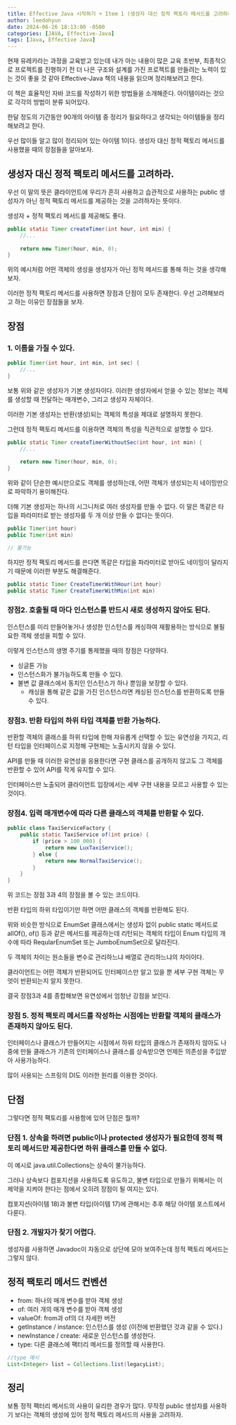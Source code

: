 ```yaml
---
title: Effective Java 시작하기 + Item 1 (생성자 대신 정적 팩토리 메서드를 고려하라)
author: leedohyun
date: 2024-06-26 18:13:00 -0500
categories: [JAVA, Effective-Java]
tags: [Java, Effective Java]
---
```


현재 유레카라는 과정을 교육받고 있는데 내가 아는 내용이 많은 교육 초반부, 최종적으로 프로젝트를 진행하기 전 더 나은 구조와 설계를 가진 프로젝트를 만들려는 노력이 있는 것이 좋을 것 같아 Effective-Java 책의 내용을 읽으며 정리해보려고 한다.

이 책은 효율적인 자바 코드를 작성하기 위한 방법들을 소개해준다. 아이템이라는 것으로 각각의 방법이 분류 되어있다.

한달 정도의 기간동안 90개의 아이템 중 정리가 필요하다고 생각되는 아이템들을 정리해보려고 한다.

우선 많이들 알고 많이 정리되어 있는 아이템 1이다. 생성자 대신 정적 팩토리 메서드를 사용했을 때의 장점들을 알아보자.

## 생성자 대신 정적 팩토리 메서드를 고려하라.

우선 이 말의 뜻은 클라이언트에 우리가 흔히 사용하고 습관적으로 사용하는 public 생성자가 아닌 정적 팩토리 메서드를 제공하는 것을 고려하자는 뜻이다.

생성자 + 정적 팩토리 메서드를 제공해도 좋다.

```java
public static Timer createTimer(int hour, int min) {
	//...
	
	return new Timer(hour, min, 0);
}
```

위의 예시처럼 어떤 객체의 생성을 생성자가 아닌 정적 메서드를 통해 하는 것을 생각해보자.

이러한 정적 팩토리 메서드를 사용하면 장점과 단점이 모두 존재한다. 우선 고려해보라고 하는 이유인 장점들을 보자.

## 장점

### 1. 이름을 가질 수 있다.

```java
public Timer(int hour, int min, int sec) {
	//...
}
```

보통 위와 같은 생성자가 기본 생성자이다. 이러한 생성자에서 얻을 수 있는 정보는 객체를 생성할 때 전달하는 매개변수, 그리고 생성자 자체이다.

이러한 기본 생성자는 반환(생성)되는 객체의 특성을 제대로 설명하지 못한다.

그런데 정적 팩토리 메서드를 이용하면 객체의 특성을 직관적으로 설명할 수 있다.

```java
public static Timer createTimerWithoutSec(int hour, int min) {
	//...
	
	return new Timer(hour, min, 0);
}
```

위와 같이 단순한 예시만으로도 객체를 생성하는데, 어떤 객체가 생성되는지 네이밍만으로 파악하기 용이해진다.

더해 기본 생성자는 하나의 시그니처로 여러 생성자를 만들 수 없다. 이 말은 똑같은 타입을 파라미터로 받는 생성자를 두 개 이상 만들 수 없다는 뜻이다.

```java
public Timer(int hour)
public Timer(int min)

// 불가능
```

하지만 정적 팩토리 메서드를 쓴다면 똑같은 타입을 파라미터로 받아도 네이밍이 달라지기 때문에 이러한 부분도 해결해준다.

```java
public static Timer CreateTimerWithHour(int hour)
public static Timer CreateTimerWithMin(int min)
```

### 장점2. 호출될 때 마다 인스턴스를 반드시 새로 생성하지 않아도 된다.

인스턴스를 미리 만들어놓거나 생성한 인스턴스를 캐싱하여 재활용하는 방식으로 불필요한 객체 생성을 피할 수 있다.

이렇게 인스턴스의 생명 주기를 통제했을 때의 장점은 다양하다.

- 싱글톤 가능
- 인스턴스화가 불가능하도록 만들 수 있다.
- 불변 값 클래스에서 동치인 인스턴스가 하나 뿐임을 보장할 수 있다.
	- 캐싱을 통해 같은 값을 가진 인스턴스라면 캐싱된 인스턴스를 반환하도록 만들 수 있다.

### 장점3. 반환 타입의 하위 타입 객체를 반환 가능하다.

반환할 객체의 클래스를 하위 타입에 한해 자유롭게 선택할 수 있는 유연성을 가지고, 리턴 타입을 인터페이스로 지정해 구현체는 노출시키지 않을 수 있다.

API를 만들 때 이러한 유연성을 응용한다면 구현 클래스를 공개하지 않고도 그 객체를 반환할 수 있어 API를 작게 유지할 수 있다.

인터페이스만 노출되어 클라이언트 입장에서는 세부 구현 내용을 모르고 사용할 수 있는 것이다.


### 장점4. 입력 매개변수에 따라 다른 클래스의 객체를 반환할 수 있다.

```java
public class TaxiServiceFactory {
	public static TaxiService of(int price) {
		if (price > 100_000) {
			return new LuxTaxiService();
		} else {
			return new NormalTaxiService();
		}
	}
}
```

위 코드는 장점 3과 4의 장점을 볼 수 있는 코드이다.

반환 타입의 하위 타입이기만 하면 어떤 클래스의 객체를 반환해도 된다.

위와 비슷한 방식으로 EnumSet 클래스에서는 생성자 없이 public static 메서드로 allOf(), of() 등과 같은 메서드를 제공하는데 리턴되는 객체의 타입이 Enum 타입의 개수에 따라 ReqularEnumSet 또는 JumboEnumSet으로 달라진다.

두 객체의 차이는 원소들을 변수로 관리하느냐 배열로 관리하느냐의 차이이다.

클라이언트는 어떤 객체가 반환되어도 인터페이스만 알고 있을 뿐 세부 구현 객체는 무엇이 반환되는지 알지 못한다.

결국 장점3과 4를 종합해보면 유연성에서 엄청난 강점을 보인다.

### 장점 5. 정적 팩토리 메서드를 작성하는 시점에는 반환할 객체의 클래스가 존재하지 않아도 된다.

인터페이스나 클래스가 만들어지는 시점에서 하위 타입의 클래스가 존재하지 않아도 나중에 만들 클래스가 기존의 인터페이스나 클래스를 상속받으면 언제든 의존성을 주입받아 사용가능하다.

많이 사용되는 스프링의 DI도 이러한 원리를 이용한 것이다.

## 단점

그렇다면 정적 팩토리를 사용함에 있어 단점은 뭘까?

### 단점 1. 상속을 하려면 public이나 protected 생성자가 필요한데 정적 팩토리 메서드만 제공한다면 하위 클래스를 만들 수 없다.

이 예시로 java.util.Collections는 상속이 불가능하다.

그러나 상속보다 컴포지션을 사용하도록 유도하고, 불변 타입으로 만들기 위해서는 이 제약을 지켜야 한다는 점에서 오히려 장점이 될 여지는 있다.

컴포지션(아이템 18)과 불변 타입(아이템 17)에 관해서는 추후 해당 아이템 포스트에서 다룬다.

### 단점 2. 개발자가 찾기 어렵다.

생성자를 사용하면 Javadoc이 자동으로 상단에 모아 보여주는데 정적 팩토리 메서드는 그렇지 않다.

## 정적 팩토리 메서드 컨벤션

- from: 하나의 매개 변수를 받아 객체 생성
- of: 여러 개의 매개 변수를 받아 객체 생성
- valueOf: from과 of의 더 자세한 버전
- getInstance / instance: 인스턴스를 생성 (이전에 반환했던 것과 같을 수 있다.)
- newInstance / create: 새로운 인스턴스를 생성한다.
- type: 다른 클래스에 팩터리 메서드를 정의할 때 사용한다.

```java
//type 예시
List<Integer> list = Collections.list(legacyList);
```

## 정리

보통 정적 팩터리 메서드의 사용이 유리한 경우가 많다. 무작정 public 생성자를 사용하기 보다는 객체의 생성에 있어 정적 팩토리 메서드의 사용을 고려하자. 